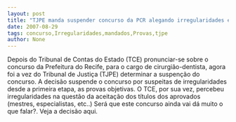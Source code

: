 ```yaml
---
layout: post
title: "TJPE manda suspender concurso da PCR alegando irregularidades em provas para PSF"
date: 2007-08-29
tags: concurso,Irregularidades,mandados,Provas,tjpe
author: None
---
```

Depois do Tribunal de Contas do Estado (TCE) pronunciar-se sobre o concurso da Prefeitura do Recife, para o cargo de cirurgi&atilde;o-dentista, agora foi a vez do Tribunal de Justi&ccedil;a (TJPE) determinar a suspen&ccedil;&atilde;o do concurso. 
A decis&atilde;o suspende o concurso por suspeitas de irregularidades desde a primeira etapa, as provas objetivas. 
O TCE, por sua vez, percebeu irregularidades na quest&atilde;o da aceita&ccedil;&atilde;o dos t&iacute;tulos dos aprovados (mestres, especialistas, etc..) 
Ser&aacute; que este concurso ainda vai d&aacute; muito o que falar?. 
Veja a decis&atilde;o aqui. 